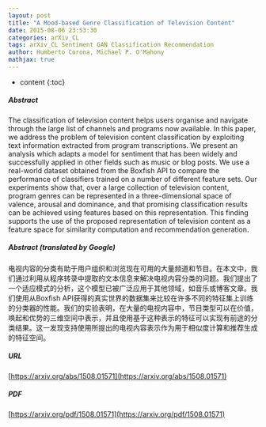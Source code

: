 ```yaml
---
layout: post
title: "A Mood-based Genre Classification of Television Content"
date: 2015-08-06 23:53:30
categories: arXiv_CL
tags: arXiv_CL Sentiment GAN Classification Recommendation
author: Humberto Corona, Michael P. O'Mahony
mathjax: true
---
```


* content
{:toc}

##### Abstract
The classification of television content helps users organise and navigate through the large list of channels and programs now available. In this paper, we address the problem of television content classification by exploiting text information extracted from program transcriptions. We present an analysis which adapts a model for sentiment that has been widely and successfully applied in other fields such as music or blog posts. We use a real-world dataset obtained from the Boxfish API to compare the performance of classifiers trained on a number of different feature sets. Our experiments show that, over a large collection of television content, program genres can be represented in a three-dimensional space of valence, arousal and dominance, and that promising classification results can be achieved using features based on this representation. This finding supports the use of the proposed representation of television content as a feature space for similarity computation and recommendation generation.

##### Abstract (translated by Google)
电视内容的分类有助于用户组织和浏览现在可用的大量频道和节目。在本文中，我们通过利用从程序转录中提取的文本信息来解决电视内容分类的问题。我们提出了一个适应模式的分析，这个模型已被广泛应用于其他领域，如音乐或博客文章。我们使用从Boxfish API获得的真实世界的数据集来比较在许多不同的特征集上训练的分类器的性能。我们的实验表明，在大量的电视内容中，节目类型可以在价值，唤起和优势的三维空间中表示，并且使用基于这种表示的特征可以实现有前途的分类结果。这一发现支持使用所提出的电视内容表示作为用于相似度计算和推荐生成的特征空间。

##### URL
[https://arxiv.org/abs/1508.01571](https://arxiv.org/abs/1508.01571)

##### PDF
[https://arxiv.org/pdf/1508.01571](https://arxiv.org/pdf/1508.01571)


